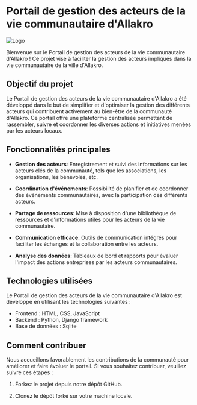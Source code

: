 # Portail de gestion des acteurs de la vie communautaire d'Allakro

![Logo](logo.png)

Bienvenue sur le Portail de gestion des acteurs de la vie communautaire d'Allakro ! Ce projet vise à faciliter la gestion des acteurs impliqués dans la vie communautaire de la ville d'Allakro.

## Objectif du projet

Le Portail de gestion des acteurs de la vie communautaire d'Allakro a été développé dans le but de simplifier et d'optimiser la gestion des différents acteurs qui contribuent activement au bien-être de la communauté d'Allakro. Ce portail offre une plateforme centralisée permettant de rassembler, suivre et coordonner les diverses actions et initiatives menées par les acteurs locaux.

## Fonctionnalités principales

- **Gestion des acteurs**: Enregistrement et suivi des informations sur les acteurs clés de la communauté, tels que les associations, les organisations, les bénévoles, etc.

- **Coordination d'événements**: Possibilité de planifier et de coordonner des événements communautaires, avec la participation des différents acteurs.

- **Partage de ressources**: Mise à disposition d'une bibliothèque de ressources et d'informations utiles pour les acteurs de la vie communautaire.

- **Communication efficace**: Outils de communication intégrés pour faciliter les échanges et la collaboration entre les acteurs.

- **Analyse des données**: Tableaux de bord et rapports pour évaluer l'impact des actions entreprises par les acteurs communautaires.

## Technologies utilisées

Le Portail de gestion des acteurs de la vie communautaire d'Allakro est développé en utilisant les technologies suivantes :

- Frontend : HTML, CSS, JavaScript
- Backend : Python, Django framework
- Base de données : Sqlite

## Comment contribuer

Nous accueillons favorablement les contributions de la communauté pour améliorer et faire évoluer le portail. Si vous souhaitez contribuer, veuillez suivre ces étapes :

1. Forkez le projet depuis notre dépôt GitHub.

2. Clonez le dépôt forké sur votre machine locale.

